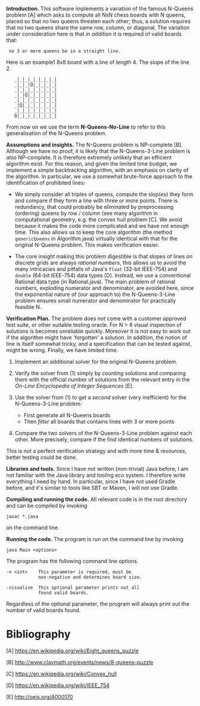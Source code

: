 **Introduction.** This software implements a variation of the famous
N-Queens problem [A] which asks to compute all NxN chess boards with N
queens, placed so that no two queens threaten each other; thus, a
solution requires that no two queens share the same row, column, or
diagonal. The variation under consideration here is that *in addition*
it is required of valid boards that:

     no 3 or more queens be in a straight line.

Here is an example1 8x8 board with a line of length 4. The slope of the
line 2.

       _|_|_|_|_|_|_|_|
       _|_|_|Q|_|_|_|_|
       _|_|_|_|_|_|_|_|
       _|_|Q|_|_|_|_|_|
       _|_|_|_|_|_|_|_|
       _|Q|_|_|_|_|_|_|
       _|_|_|_|_|_|_|_|
       Q|_|_|_|_|_|_|_|

From now on we use the term **N-Queens-No-Line** to refer to this
generalisation of the N-Queens problem.

**Assumptions and insights.** The N-Queens problem is NP-complete
[B]. Although we have no proof, it is likely that the N-Queens-3-Line
problem is *also* NP-complete. It is therefore extremely unlikely that
an efficient algorithm exist. For this reason, and given the limited
time budget, we implement a simple backtracking algorithm, with an
emphasis on clarity of the algorithm. In particular, we use a somewhat
brute-force approach to the identification of prohibited lines:

- We simply consider all triples of queens, compute the slop(es)
  they form and compare if they form a line with three or more
  points. There is redundancy, that could probably be eliminated by
  preprocessing (ordering) queens by row / column (see many algorithm
  in computational geometry, e.g. the convex hull problem [C]. We
  avoid because it makes the code more complicated and we have not
  enough time. This also allows us to keep the core algorithm (the
  method `genericQueens` in Algorithm.java) virtually identical with
  that for the original N-Queens problem. This makes verification
  easier.

- The core insight making this problem digestible is that slopes of
  lines on discrete grids are always *rational numbers*, this allows
  us to avoid the many intricacies and pitfalls of Java's `float`
  (32-bit IEEE-754) and `double` (64-bit IEEE-754) data types
  [D]. Instead, we use a conventional Rational data type (in
  Rational.java). The main problem of rational numbers, exploding
  numerator and denominator, are avoided here, since the exponential
  nature of (our approach to) the N-Queens-3-Line problem ensures
  small numerator and denominator for practically feasible N.


**Verification Plan.** The problem does *not* come with a customer
approved test suite, or other suitable testing oracle. For N > 8
visual inspection of solutions is becomes unreliable quickly. Moreover
it is not easy to work out if the algorithm might have 'forgotten' a
solution. In addition, the notion of line is itself somewhat tricky,
and a specification that can be tested against, might be
wrong. Finally, we have limited time.

1. Implement an additional solver for the original N-Queens problem.

2. Verify the solver from (1) simply by *counting* solutions and
   comparing them with the official number of solutions from the
   relevant entry in the *On-Line Encyclopedia of Integer Sequences*
   [E].

3. Use the solver from (1) to get a *second* solver (very inefficient)
   for the N-Queens-3-Line problem:

    - First generate all N-Queens boards
    - Then *filter* all boards that contains lines with 3 or more points

4. Compare the two solvers of the N-Queens-3-Line problem against each
other. More precisely, compare if the find identical numbers of
solutions.

This is not a perfect verification strategy and with more time &
resources, better testing could be done.

**Libraries and tools.** Since I have not written (non-trivial) Java
before, I am not familiar with the Java library and tooling eco
system. I therefore write everything I need by hand.  In
particular, since I have not used Gradle before, and it's similar to
tools like SBT or Maven, I will not use Gradle.

**Compiling and running the code.** All relevant code is in the root
directory and can be compiled by invoking

    javac *.java

on the command line.

**Running the code.** The program is run on the command line by invoking

    java Main <options>

The program has the following command line options.

    -n <int>    This parameter is required, must be
                non-negative and determines board size.

    -visualise  This optional parameter prints out all
                found valid boards. 

Regardless of the optional parameter, the program will always print
out the number of valid boards found.

# Bibliography

[A] https://en.wikipedia.org/wiki/Eight_queens_puzzle

[B] http://www.claymath.org/events/news/8-queens-puzzle

[C] https://en.wikipedia.org/wiki/Convex_hull

[D] https://en.wikipedia.org/wiki/IEEE_754

[E] http://oeis.org/A000170
